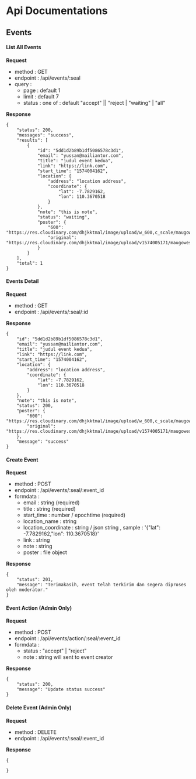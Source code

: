 # Api Documentations 

## Events 

#### List All Events

**Request**
- method : GET
- endpoint : /api/events/:seal
- query :
  - page : default 1
  - limit : default 7
  - status : one of : default "accept" || "reject | "waiting" | "all"

**Response**
```
{
    "status": 200,
    "messages": "success",
    "results": [
        {
            "id": "5dd1d2b89b1df5086578c3d1",
            "email": "yussan@mailiantor.com",
            "title": "judul event kedua",
            "link": "https://link.com",
            "start_time": "1574004162",
            "location": {
                "address": "location address",
                "coordinate": {
                    "lat": -7.7829162,
                    "lon": 110.3670518
                }
            },
            "note": "this is note",
            "status": "waiting",
            "poster": {
                "600": "https://res.cloudinary.com/dhjkktmal/image/upload/w_600,c_scale/maugowes/2019/41b7351aaeb545faf1d48d282eaa3100.jpg.jpg",
                "original": "https://res.cloudinary.com/dhjkktmal/image/upload/v1574005171/maugowes/2019/41b7351aaeb545faf1d48d282eaa3100.jpg.jpg"
            }
        }
    ],
    "total": 1
}
```

#### Events Detail

**Request**
- method : GET
- endpoint : /api/events/:seal/:id

**Response**
```
{
    "id": "5dd1d2b89b1df5086578c3d1",
    "email": "yussan@mailiantor.com",
    "title": "judul event kedua",
    "link": "https://link.com",
    "start_time": "1574004162",
    "location": {
        "address": "location address",
        "coordinate": {
            "lat": -7.7829162,
            "lon": 110.3670518
        }
    },
    "note": "this is note",
    "status": 200,
    "poster": {
        "600": "https://res.cloudinary.com/dhjkktmal/image/upload/w_600,c_scale/maugowes/2019/41b7351aaeb545faf1d48d282eaa3100.jpg.jpg",
        "original": "https://res.cloudinary.com/dhjkktmal/image/upload/v1574005171/maugowes/2019/41b7351aaeb545faf1d48d282eaa3100.jpg.jpg"
    },
    "message": "success"
}
```

#### Create Event
**Request**
- method : POST
- endpoint : /api/events/:seal/:event_id
- formdata : 
  - email : string (required)
  - title : string (required)
  - start_time : number / epochtime (required)
  - location_name : string
  - location_coordinate : string / json string , sample : '{"lat": -7.7829162,"lon": 110.3670518}'
  - link : string
  - note : string
  - poster : file object

**Response**
```
{
    "status": 201,
    "message": "Terimakasih, event telah terkirim dan segera diproses oleh moderator."
}
```

#### Event Action (Admin Only)

**Request**
- method : POST
- endpoint : /api/events/action/:seal/:event_id
- formdata : 
  - status : "accept" | "reject"
  - note : string will sent to event creator

**Response**
```
{
    "status": 200,
    "message": "Update status success"
}
```

#### Delete Event (Admin Only)
**Request**
- method : DELETE
- endpoint : /api/events/:seal/:event_id

**Response**
```
{
  
}
```
